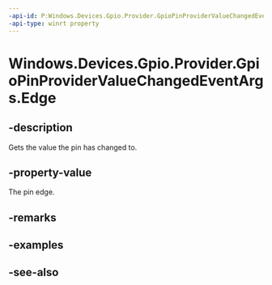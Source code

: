 ----api-id: P:Windows.Devices.Gpio.Provider.GpioPinProviderValueChangedEventArgs.Edge
-api-type: winrt property
---<!-- Property syntaxpublic Windows.Devices.Gpio.Provider.ProviderGpioPinEdge Edge { get; }--># Windows.Devices.Gpio.Provider.GpioPinProviderValueChangedEventArgs.Edge## -descriptionGets the value the pin has changed to.## -property-valueThe pin edge.## -remarks## -examples## -see-also